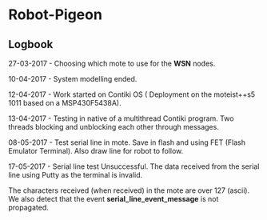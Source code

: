 ﻿# Robot-Pigeon
## Logbook

27-03-2017 - Choosing which mote to use for the **WSN** nodes.

10-04-2017 - System modelling ended.

12-04-2017 - Work started on Contiki OS \( Deployment on the moteist++s5 1011 based on a MSP430F5438A\). 

13-04-2017 - Testing in native of a multithread Contiki program. Two threads blocking and unblocking each other through messages.

08-05-2017 - Test serial line in mote. Save in flash and using FET (Flash Emulator Terminal). Also draw line for robot to follow.

17-05-2017 - Serial line test Unsuccessful. The data received from the serial line using Putty as the terminal is invalid.

The characters received (when received) in the mote are over 127 (ascii). We also detect that the event **serial_line_event_message** is not propagated.
